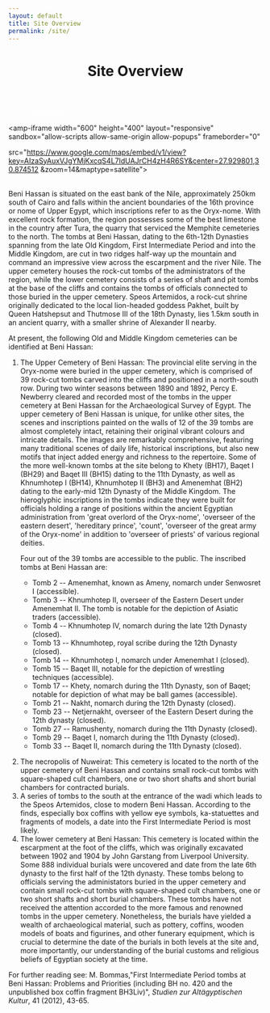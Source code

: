 ```yaml
---
layout: default
title: Site Overview
permalink: /site/
---
```




<figure class="ampstart-image-fullpage-hero m0 relative mb4">
<amp-img width="404" height="720" alt="Cover" layout="responsive" src="/assets/images/Kanawati-Woods-BH-Fig-03-Beni-Hassan-Khnumhotep-II-Tomb-3-escarpment-view.JPG" media="(max-width: 415px)"></amp-img>
<amp-img height="720" alt="Cover" layout="fixed-height" src="/assets/images/Kanawati-Woods-BH-Fig-03-Beni-Hassan-Khnumhotep-II-Tomb-3-escarpment-view.JPG" media="(min-width: 416px)"></amp-img>
<figcaption class="absolute top-0 right-0 bottom-0 left-0">
<header class="p3">
<h1 class="ampstart-fullpage-hero-heading mb0 hanuman">
<span class="ampstart-fullpage-hero-heading-text title">
Site Overview
</span>
</h1>
<h2 class="ampstart-fullpage-hero-heading mb0">
<span class="ampstart-fullpage-hero-heading-text description">

</span>
</h2>
</header>

<footer class="absolute left-0 right-0 bottom-0">
<a style="color: #ffffff; " class="ampstart-read py3 caps line-height-2 text-decoration-none center block h5" href="#content"><span class="ampstart-readmore-text px1">Read more</span></a>
</footer>
<!--
<footer class="absolute left-0 right-0 bottom-0">
<a class="ampstart-read py3 caps line-height-2 text-decoration-none center block h5" href="#content"><span class="ampstart-readmore-text px1">Read more</span></a>
</footer>
 -->
</figcaption>
</figure>


<!-- <amp-img width="600" height="300" layout="responsive" src="http://lorempixel.com/600/300/sports"></amp-img> -->

<main id="content" role="main" class="content">

<amp-iframe width="600"
  height="400"
  layout="responsive"
  sandbox="allow-scripts allow-same-origin allow-popups"
  frameborder="0"

  src="https://www.google.com/maps/embed/v1/view?key=AIzaSyAuxVJgYMjKxcqS4L7IdUAJrCH4zH4R6SY&center=27.929801,30.874512 &zoom=14&maptype=satellite">
</amp-iframe>

<br>
Beni Hassan is situated on the east bank of the Nile, approximately 250km south of Cairo and falls within the ancient boundaries of the 16th province or nome of Upper Egypt, which inscriptions refer to as the Oryx-nome. With excellent rock formation, the region possesses some of the best limestone in the country after Tura, the quarry that serviced the Memphite cemeteries to the north. The tombs at Beni Hassan, dating to the 6th-12th Dynasties spanning from the late Old Kingdom, First Intermediate Period and into the Middle Kingdom, are cut in two ridges half-way up the mountain and command an impressive view across the escarpment and the river Nile. The upper cemetery houses the rock-cut tombs of the administrators of the region, while the lower cemetery consists of a series of shaft and pit tombs at the base of the cliffs and contains the tombs of officials connected to those buried in the upper cemetery. Speos Artemidos, a rock-cut shrine originally dedicated to the local lion-headed goddess Pakhet, built by Queen Hatshepsut and Thutmose III of the 18th Dynasty, lies 1.5km south in an ancient quarry, with a smaller shrine of Alexander II nearby.

At present, the following Old and Middle Kingdom cemeteries can be identified at Beni Hassan:
<ol>
<li><p> <span class="emph">The Upper Cemetery of Beni Hassan</span>: The provincial elite serving in the Oryx-nome were buried in the upper cemetery, which is comprised of 39 rock-cut tombs carved into the cliffs and positioned in a north-south row. During two winter seasons between 1890 and 1892, Percy E. Newberry cleared and recorded most of the tombs in the upper cemetery at Beni Hassan for the Archaeological Survey of Egypt. The upper cemetery of Beni Hassan is unique, for unlike other sites, the scenes and inscriptions painted on the walls of 12 of the 39 tombs are almost completely intact, retaining their original vibrant colours and intricate details. The images are remarkably comprehensive, featuring many traditional scenes of daily life, historical inscriptions, but also new motifs that inject added energy and richness to the repertoire. Some of the more well-known tombs at the site belong to Khety (BH17), Baqet I (BH29) and Baqet III (BH15) dating to the 11th Dynasty, as well as Khnumhotep I (BH14), Khnumhotep II (BH3) and Amenemhat (BH2) dating to the early-mid 12th Dynasty of the Middle Kingdom. The hieroglyphic inscriptions in the tombs indicate they were built for officials holding a range of positions within the ancient Egyptian administration from 'great overlord of the Oryx-nome', 'overseer of the eastern desert', 'hereditary prince', 'count', 'overseer of the great army of the Oryx-nome' in addition to 'overseer of priests' of various regional deities. </p>

<p>Four out of the 39 tombs are accessible to the public. The inscribed tombs at Beni Hassan are:
<ul class="mb3">
<li> Tomb 2 -- Amenemhat, known as Ameny, nomarch under Senwosret I (accessible).</li>
<li> Tomb 3 -- Khnumhotep II, overseer of the Eastern Desert under Amenemhat II. The tomb is notable for the depiction of Asiatic traders (accessible).</li>
<li> Tomb 4 -- Khnumhotep IV, nomarch during the late 12th Dynasty (closed).</li>
<li> Tomb 13 -- Khnumhotep, royal scribe during the 12th Dynasty (closed).</li>
<li>  Tomb 14 -- Khnumhotep I, nomarch under Amenemhat I (closed).</li>
<li> Tomb 15 -- Baqet III, notable for the depiction of wrestling techniques (accessible).</li>
<li>  Tomb 17 -- Khety, nomarch during the 11th Dynasty, son of Baqet; notable for depiction of what may be ball games (accessible).</li>
<li> Tomb 21 -- Nakht, nomarch during the 12th Dynasty (closed).</li>
<li> Tomb 23 -- Netjernakht, overseer of the Eastern Desert during the 12th dynasty (closed).</li>
<li>  Tomb 27 -- Ramushenty, nomarch during the 11th Dynasty (closed).</li>
<li>  Tomb 29 -- Baqet I, nomarch during the 11th Dynasty (closed).</li>
<li>  Tomb 33 -- Baqet II, nomarch during the 11th Dynasty (closed).</li>
</ul>
</p>
</li>
<li class="mb1"> <span class="emph">The necropolis of Nuweirat</span>: This cemetery is located to the north of the upper cemetery of Beni Hassan and contains small rock-cut tombs with square-shaped cult chambers, one or two short shafts and short burial chambers for contracted burials.</li>

<li class="mb1">A series of tombs to the south at the entrance of the wadi which leads to the Speos Artemidos, close to modern Beni Hassan. According to the finds, especially box coffins with yellow eye symbols, ka-statuettes and fragments of models, a date into the First Intermediate Period is most likely.</li>

<li class="mb1"><span class="emph">The lower cemetery at Beni Hassan</span>: This cemetery is located within the escarpment at the foot of the cliffs, which was originally excavated between 1902 and 1904 by John Garstang from Liverpool University. Some 888 individual burials were uncovered and date from the late 6th dynasty to the first half of the 12th dynasty. These tombs belong to officials serving the administators buried in the upper cemetery and contain small rock-cut tombs with square-shaped cult chambers, one or two short shafts and short burial chambers. These tombs have not received the attention accorded to the more famous and renowned tombs in the upper cemetery. Nonetheless, the burials have yielded a wealth of archaeological material, such as pottery, coffins, wooden models of boats and figurines, and other funerary equipment, which is crucial to determine the date of the burials in both levels at the site and, more importantly, our understanding of the burial customs and religious beliefs of Egyptian society at the time.</li>
</ol>

For further reading see: M. Bommas,"First Intermediate Period tombs at Beni Hassan: Problems and Priorities (including BH no.
420 and the unpublished box coffin fragment BH3Liv)", *Studien zur Altägyptischen Kultur*, 41 (2012), 43-65.

</main>
